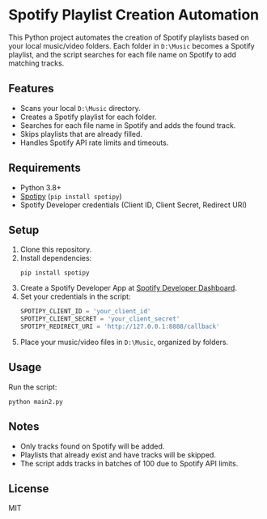 # Spotify Playlist Creation Automation

This Python project automates the creation of Spotify playlists based on your local music/video folders. Each folder in `D:\Music` becomes a Spotify playlist, and the script searches for each file name on Spotify to add matching tracks.

## Features

- Scans your local `D:\Music` directory.
- Creates a Spotify playlist for each folder.
- Searches for each file name in Spotify and adds the found track.
- Skips playlists that are already filled.
- Handles Spotify API rate limits and timeouts.

## Requirements

- Python 3.8+
- [Spotipy](https://spotipy.readthedocs.io/en/2.22.1/) (`pip install spotipy`)
- Spotify Developer credentials (Client ID, Client Secret, Redirect URI)

## Setup

1. Clone this repository.
2. Install dependencies:
    ```
    pip install spotipy
    ```
3. Create a Spotify Developer App at [Spotify Developer Dashboard](https://developer.spotify.com/dashboard).
4. Set your credentials in the script:
    ```python
    SPOTIPY_CLIENT_ID = 'your_client_id'
    SPOTIPY_CLIENT_SECRET = 'your_client_secret'
    SPOTIPY_REDIRECT_URI = 'http://127.0.0.1:8888/callback'
    ```
5. Place your music/video files in `D:\Music`, organized by folders.

## Usage

Run the script:
```
python main2.py
```

## Notes

- Only tracks found on Spotify will be added.
- Playlists that already exist and have tracks will be skipped.
- The script adds tracks in batches of 100 due to Spotify API limits.

## License

MIT
